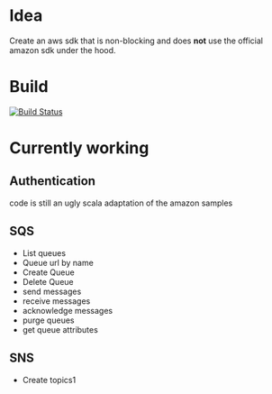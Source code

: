 # Idea

Create an aws sdk that is non-blocking and does **not** use the official amazon sdk under the hood.

# Build

[![Build Status](https://travis-ci.org/bomgar/reactive-aws.svg?branch=master)](https://travis-ci.org/bomgar/reactive-aws)

# Currently working
## Authentication 
code is still an ugly scala adaptation of the amazon samples

## SQS
* List queues
* Queue url by name
* Create Queue
* Delete Queue
* send messages
* receive messages
* acknowledge messages
* purge queues
* get queue attributes

## SNS
* Create topics1